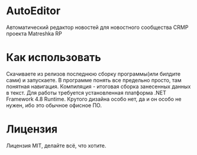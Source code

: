 # AutoEditor
Автоматический редактор новостей для новостного сообщества CRMP проекта Matreshka RP

# Как использовать
Скачиваете из релизов последнюю сборку программы(или билдите сами) и запускаете. В программе понять все предельно просто, там понятная навигация. Компиляция - итоговая сборка занесенных данных в текст. Для работы требуется установленная платформа .NET Framework 4.8 Runtime. Крутого дизайна особо нет, да и он особо не нужен, ибо это обычное офисное ПО.

# Лицензия
Лицензия MIT, делайте всё, что хотите.
